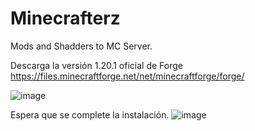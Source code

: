 # Minecrafterz
Mods and Shadders to MC Server.

Descarga la versión 1.20.1 oficial de Forge https://files.minecraftforge.net/net/minecraftforge/forge/

![image](https://github.com/xThreeh/Minecrafterz/assets/16139465/c4d6f1db-f05e-457d-b82d-58fc5814b68c)

Espera que se complete la instalación.
![image](https://github.com/xThreeh/Minecrafterz/assets/16139465/d4dcb2e7-fbc0-4775-b7df-9e853ddd28d8)
